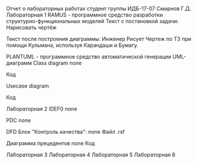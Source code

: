 Отчет о лабораторных работах
студент группы ИДБ-17-07 Cмирнов Г.Д.
Лабораторная 1
RAMUS - программное средство разработки структурно-функциональных моделей
Текст с постановкой задачи: Нарисовать чертёж



Текст после построения диаграммы: Инженер Рисует Чертеж по ТЗ при помощи Кульмана, используя Карандаши и Бумагу.

PLANTUML - программное средство автоматической генерации UML-диаграмм
Class diagram
none

Код

Usecase diagram


Код

Лабораторная 2
IDEF0
none

PDC
none

DFD
Блок "Контроль качества": none Файл .rsf

Диаграмма прецедентов
none Код

Лабораторная 3
Лабораторная 4
Лабораторная 5
Лабораторная 6
